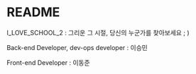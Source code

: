 # README

I_LOVE_SCHOOL_2 : 그리운  그 시절, 당신의 누군가를 찾아보세요 ; )

Back-end Developer, dev-ops developer : 이승민 

Front-end Developer : 이동준 



